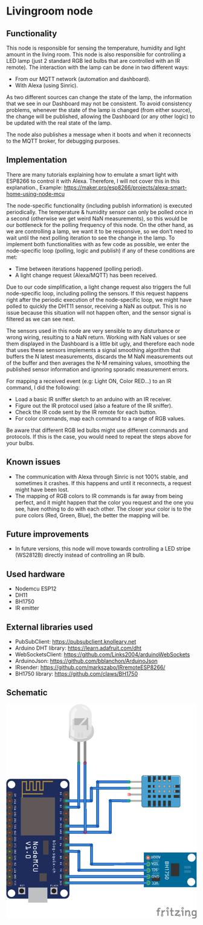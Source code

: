 # Livingroom node

## Functionality
This node is responsible for sensing the temperature, humidity and light amount in the living room.
This node is also responsible for controlling a LED lamp (just 2 standard RGB led bulbs that are controlled with an IR remote).
The interaction with the lamp can be done in two different ways:
* From our MQTT network (automation and dashboard).
* With Alexa (using Sinric).

As two different sources can change the state of the lamp, the information that we see in our Dashboard may not be consistent.
To avoid consistency problems, whenever the state of the lamp is changed (from either source), the change will be published, allowing the Dashboard (or any other logic) to be updated with the real state of the lamp.

The node also publishes a message when it boots and when it reconnects to the MQTT broker, for debugging purposes.

## Implementation
There are many tutorials explaining how to emulate a smart light with ESP8266 to control it with Alexa. Therefore, I will not cover this in this explanation., Example: https://maker.pro/esp8266/projects/alexa-smart-home-using-node-mcu

The node-specific functionality (including publish information) is executed periodically.
The temperature & humidity sensor can only be polled once in a second (otherwise we get weird NaN measurements), so this would be our bottleneck for the polling frequency of this node.
On the other hand, as we are controlling a lamp, we want it to be responsive, so we don't need to wait until the next polling iteration to see the change in the lamp.
To implement both functionalities with as few code as possible, we enter the node-specific loop (polling, logic and publish) if any of these conditions are met:
* Time between iterations happened (polling period).
* A light change request (Alexa/MQTT) has been received.

Due to our code simplification, a light change request also triggers the full node-specific loop, including polling the sensors. If this request happens right after the periodic execution of the node-specific loop, we might have polled to quickly the DHT11 sensor, receiving a NaN as output.
This is no issue because this situation will not happen often, and the sensor signal is filtered as we can see next.

The sensors used in this node are very sensible to any disturbance or wrong wiring, resulting to a NaN return. Working with NaN values or see them displayed in the Dashboard is a little bit ugly, and therefore each node that uses these sensors implements a signal smoothing algorithm that buffers the N latest measurements, discards the M NaN measurements out of the buffer and then averages the N-M remaining values, smoothing the published sensor information and ignoring sporadic measurement errors.

For mapping a received event (e.g: Light ON, Color RED...) to an IR command, I did the following:
* Load a basic IR sniffer sketch to an arduino with an IR receiver.
* Figure out the IR protocol used (also a feature of the IR sniffer).
* Check the IR code sent by the IR remote for each button.
* For color commands, map each command to a range of RGB values.

Be aware that different RGB led bulbs might use different commands and protocols. If this is the case, you would need to repeat the steps above for your bulbs.

## Known issues
* The communication with Alexa through Sinric is not 100% stable, and sometimes it crashes. If this happens and until it reconnects, a request might have been lost.
* The mapping of RGB colors to IR commands is far away from being perfect, and it might happen that the color you request and the one you see, have nothing to do with each other. The closer your color is to the pure colors (Red, Green, Blue), the better the mapping will be.

## Future improvements
* In future versions, this node will move towards controlling a LED stripe (WS2812B) directly instead of controlling an IR bulb.

## Used hardware
* Nodemcu ESP12
* DH11
* BH1750
* IR emitter

## External libraries used
* PubSubClient: https://pubsubclient.knolleary.net
* Arduino DHT library: https://learn.adafruit.com/dht
* WebSocketsClient: https://github.com/Links2004/arduinoWebSockets
* ArduinoJson: https://github.com/bblanchon/ArduinoJson
* IRsender: https://github.com/markszabo/IRremoteESP8266/
* BH1750 library: https://github.com/claws/BH1750

## Schematic
![Alt text](wiring.png)
